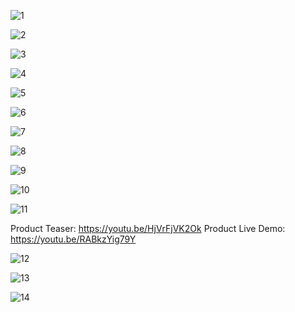 ![1](https://user-images.githubusercontent.com/77988385/109418707-dd303200-79ef-11eb-97a1-5daed7fa59fe.jpg)








![2](https://user-images.githubusercontent.com/77988385/109418720-e3bea980-79ef-11eb-97c6-2139253a6395.jpg)








![3](https://user-images.githubusercontent.com/77988385/109418726-e6b99a00-79ef-11eb-9717-54a9650aeda2.jpg)








![4](https://user-images.githubusercontent.com/77988385/109418735-e91bf400-79ef-11eb-9a01-08e4dfd120f2.jpg)








![5](https://user-images.githubusercontent.com/77988385/109418740-eae5b780-79ef-11eb-92d2-879153af7a04.jpg)









![6](https://user-images.githubusercontent.com/77988385/109418743-ed481180-79ef-11eb-9bc1-34ee17d53a7d.jpg)









![7](https://user-images.githubusercontent.com/77988385/109418745-efaa6b80-79ef-11eb-8d75-fa09e0835316.jpg)








![8](https://user-images.githubusercontent.com/77988385/109418746-f20cc580-79ef-11eb-94a9-3de6afa32357.jpg)








![9](https://user-images.githubusercontent.com/77988385/109418753-f6d17980-79ef-11eb-9368-7f9fac615fd9.jpg)









![10](https://user-images.githubusercontent.com/77988385/109418759-fafd9700-79ef-11eb-9fbb-8e3c6a315cad.jpg)









![11](https://user-images.githubusercontent.com/77988385/109418762-fcc75a80-79ef-11eb-9c68-7f0f151cc343.jpg)

Product Teaser: https://youtu.be/HjVrFjVK2Ok
Product Live Demo: https://youtu.be/RABkzYig79Y









![12](https://user-images.githubusercontent.com/77988385/109418765-ff29b480-79ef-11eb-9d09-e88ad947d828.jpg)







![13](https://user-images.githubusercontent.com/77988385/109418767-0224a500-79f0-11eb-9d85-ab22d6b838f9.jpg)









![14](https://user-images.githubusercontent.com/77988385/109418768-0486ff00-79f0-11eb-9f09-e9ff1535c8d0.jpg)
